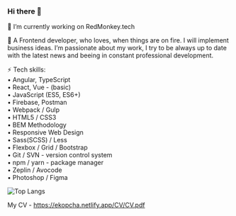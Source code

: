 ### Hi there 👋

🔭 I’m currently working on RedMonkey.tech

💬 A Frontend developer, who loves, when things are on fire.
I will implement business ideas.
I’m passionate about my work, I try to be always up to date with the latest news and beeing in constant professional development.

⚡ Tech skills: <br>
• Angular, TypeScript <br>
• React, Vue - (basic) <br>
• JavaScript (ES5, ES6+) <br>
• Firebase, Postman <br>
• Webpack / Gulp <br>
• HTML5 / CSS3 <br>
• BEM Methodology <br>
• Responsive Web Design <br>
• Sass(SCSS) / Less <br>
• Flexbox / Grid / Bootstrap <br>
• Git / SVN - version control system <br>
• npm / yarn - package manager <br>
• Zeplin / Avocode <br>
• Photoshop / Figma <br>

![Top Langs](https://github-readme-stats.vercel.app/api/top-langs/?username=erikkopcha&layout=compact)

My CV - https://ekopcha.netlify.app/CV/CV.pdf
